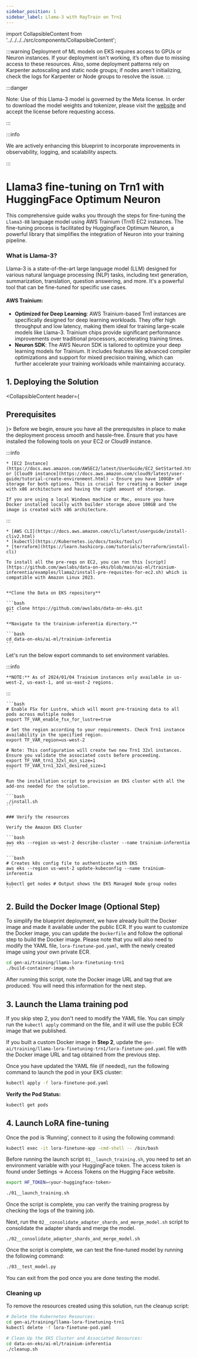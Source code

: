 ```yaml
---
sidebar_position: 1
sidebar_label: Llama-3 with RayTrain on Trn1
---
```

import CollapsibleContent from '../../../../src/components/CollapsibleContent';

:::warning
Deployment of ML models on EKS requires access to GPUs or Neuron instances. If your deployment isn't working, it’s often due to missing access to these resources. Also, some deployment patterns rely on Karpenter autoscaling and static node groups; if nodes aren't initializing, check the logs for Karpenter or Node groups to resolve the issue.
:::

:::danger

Note: Use of this Llama-3 model is governed by the Meta license.
In order to download the model weights and tokenizer, please visit the [website](https://ai.meta.com/) and accept the license before requesting access.

:::

:::info

We are actively enhancing this blueprint to incorporate improvements in observability, logging, and scalability aspects.

:::

# Llama3 fine-tuning on Trn1 with HuggingFace Optimum Neuron

This comprehensive guide walks you through the steps for fine-tuning the `Llama3-8B` language model using AWS Trainium (Trn1) EC2 instances. The fine-tuning process is facilitated by HuggingFace Optimum Neuron, a powerful library that simplifies the integration of Neuron into your training pipeline.

### What is Llama-3?

Llama-3 is a state-of-the-art large language model (LLM) designed for various natural language processing (NLP) tasks, including text generation, summarization, translation, question answering, and more. It's a powerful tool that can be fine-tuned for specific use cases.

#### AWS Trainium:
- **Optimized for Deep Learning**: AWS Trainium-based Trn1 instances are specifically designed for deep learning workloads. They offer high throughput and low latency, making them ideal for training large-scale models like Llama-3. Trainium chips provide significant performance improvements over traditional processors, accelerating training times.
- **Neuron SDK**: The AWS Neuron SDK is tailored to optimize your deep learning models for Trainium. It includes features like advanced compiler optimizations and support for mixed precision training, which can further accelerate your training workloads while maintaining accuracy.

## 1. Deploying the Solution

<CollapsibleContent header={<h2><span>Prerequisites</span></h2>}>
    Before we begin, ensure you have all the prerequisites in place to make the deployment process smooth and hassle-free.
    Ensure that you have installed the following tools on your EC2 or Cloud9 instance.

:::info

    * [EC2 Instance](https://docs.aws.amazon.com/AWSEC2/latest/UserGuide/EC2_GetStarted.html) or [Cloud9 instance](https://docs.aws.amazon.com/cloud9/latest/user-guide/tutorial-create-environment.html) → Ensure you have 100GB+ of storage for both options. This is crucial for creating a Docker image with x86 architecture and having the right amount of storage.

    If you are using a local Windows machine or Mac, ensure you have Docker installed locally with builder storage above 100GB and the image is created with x86 architecture.

:::


    * [AWS CLI](https://docs.aws.amazon.com/cli/latest/userguide/install-cliv2.html)
    * [kubectl](https://Kubernetes.io/docs/tasks/tools/)
    * [terraform](https://learn.hashicorp.com/tutorials/terraform/install-cli)

    To install all the pre-reqs on EC2, you can run this [script](https://github.com/awslabs/data-on-eks/blob/main/ai-ml/trainium-inferentia/examples/llama2/install-pre-requsites-for-ec2.sh) which is compatible with Amazon Linux 2023.


    **Clone the Data on EKS repository**

    ```bash
    git clone https://github.com/awslabs/data-on-eks.git
    ```

    **Navigate to the trainium-inferentia directory.**

    ```bash
    cd data-on-eks/ai-ml/trainium-inferentia
    ```

   Let's run the below export commands to set environment variables.

:::info

    **NOTE:** As of 2024/01/04 Trainium instances only available in us-west-2, us-east-1, and us-east-2 regions.

:::


    ```bash
    # Enable FSx for Lustre, which will mount pre-training data to all pods across multiple nodes
    export TF_VAR_enable_fsx_for_lustre=true

    # Set the region according to your requirements. Check Trn1 instance availability in the specified region.
    export TF_VAR_region=us-west-2

    # Note: This configuration will create two new Trn1 32xl instances. Ensure you validate the associated costs before proceeding.
    export TF_VAR_trn1_32xl_min_size=1
    export TF_VAR_trn1_32xl_desired_size=1
    ```

    Run the installation script to provision an EKS cluster with all the add-ons needed for the solution.

    ```bash
    ./install.sh
    ```

    ### Verify the resources

    Verify the Amazon EKS Cluster

    ```bash
    aws eks --region us-west-2 describe-cluster --name trainium-inferentia
    ```

    ```bash
    # Creates k8s config file to authenticate with EKS
    aws eks --region us-west-2 update-kubeconfig --name trainium-inferentia

    kubectl get nodes # Output shows the EKS Managed Node group nodes
    ```

</CollapsibleContent>

## 2. Build the Docker Image (Optional Step)

To simplify the blueprint deployment, we have already built the Docker image and made it available under the public ECR. If you want to customize the Docker image, you can update the `Dockerfile` and follow the optional step to build the Docker image. Please note that you will also need to modify the YAML file, `lora-finetune-pod.yaml`, with the newly created image using your own private ECR.

```bash
cd gen-ai/training/llama-lora-finetuning-trn1
./build-container-image.sh
```
After running this script, note the Docker image URL and tag that are produced.
You will need this information for the next step.

## 3. Launch the Llama training pod

If you skip step 2, you don't need to modify the YAML file.
You can simply run the `kubectl apply` command on the file, and it will use the public ECR image that we published.

If you built a custom Docker image in **Step 2**, update the `gen-ai/training/llama-lora-finetuning-trn1/lora-finetune-pod.yaml` file with the Docker image URL and tag obtained from the previous step.

Once you have updated the YAML file (if needed), run the following command to launch the pod in your EKS cluster:

```bash
kubectl apply -f lora-finetune-pod.yaml
```

**Verify the Pod Status:**

```bash
kubectl get pods

```

## 4. Launch LoRA fine-tuning

Once the pod is ‘Running’, connect to it using the following command:

```bash
kubectl exec -it lora-finetune-app -cmd-shell -- /bin/bash
```

Before running the launch script `01__launch_training.sh`, you need to set an environment variable with your HuggingFace token. The access token is found under Settings → Access Tokens on the Hugging Face website.

```bash
export HF_TOKEN=<your-huggingface-token>

./01__launch_training.sh
```

Once the script is complete, you can verify the training progress by checking the logs of the training job.

Next, run the `02__consolidate_adapter_shards_and_merge_model.sh` script to consolidate the adapter shards and merge the model.

```
./02__consolidate_adapter_shards_and_merge_model.sh
```

Once the script is complete, we can test the fine-tuned model by running the following command:
```bash
./03__test_model.py
```

You can exit from the pod once you are done testing the model.

### Cleaning up

To remove the resources created using this solution, run the cleanup script:

```bash
# Delete the Kubernetes Resources:
cd gen-ai/training/llama-lora-finetuning-trn1
kubectl delete -f lora-finetune-pod.yaml

# Clean Up the EKS Cluster and Associated Resources:
cd data-on-eks/ai-ml/trainium-inferentia
./cleanup.sh
```
